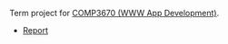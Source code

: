 Term project for [COMP3670 (WWW App Development)](https://www.wit.edu/bachelor-science-computer-science).

- [Report](/misc/Report.pdf)

